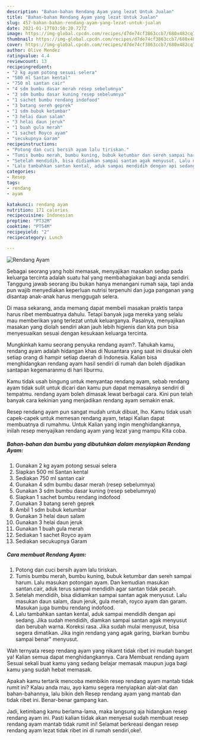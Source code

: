 ```yaml
---
description: "Bahan-bahan Rendang Ayam yang lezat Untuk Jualan"
title: "Bahan-bahan Rendang Ayam yang lezat Untuk Jualan"
slug: 457-bahan-bahan-rendang-ayam-yang-lezat-untuk-jualan
date: 2021-01-17T03:50:20.727Z
image: https://img-global.cpcdn.com/recipes/d7de74cf3863ccb7/680x482cq70/rendang-ayam-foto-resep-utama.jpg
thumbnail: https://img-global.cpcdn.com/recipes/d7de74cf3863ccb7/680x482cq70/rendang-ayam-foto-resep-utama.jpg
cover: https://img-global.cpcdn.com/recipes/d7de74cf3863ccb7/680x482cq70/rendang-ayam-foto-resep-utama.jpg
author: Olive Mendez
ratingvalue: 4.4
reviewcount: 13
recipeingredient:
- "2 kg ayam potong sesuai selera"
- "500 ml Santan kental"
- "750 ml santan cair"
- "4 sdm bumbu dasar merah resep sebelumnya"
- "3 sdm bumbu dasar kuning resep sebelumnya"
- "1 sachet bumbu rendang indofood"
- "3 batang sereh geprek"
- "1 sdm bubuk ketumbar"
- "3 helai daun salam"
- "3 helai daun jeruk"
- "1 buah gula merah"
- "1 sachet Royco ayam"
- "secukupnya Garam"
recipeinstructions:
- "Potong dan cuci bersih ayam lalu tiriskan."
- "Tumis bumbu merah, bumbu kuning, bubuk ketumbar dan sereh sampai harum. Lalu masukan potongan ayam. Dan kemudian masukan santan.cair, aduk terus sampai mendidih agar santan tidak pecah."
- "Setelah mendidih, bisa didiamkan sampai santan agak menyusut. Lalu masukan daun salam, daun jeruk, gula merah, royco ayam dan garam. Masukan juga bumbu rendang indofood."
- "Lalu tambahkan santan kental, aduk sampai mendidih dengan api sedang. Jika sudah mendidih, diamkan sampai santan agak menyusut dan berubah warna. Koreksi rasa. Jika sudah mulai menyusut, bisa segera dimatikan. Jika ingin rendang yang agak garing, biarkan bumbu sampai benar&#34; menyusut."
categories:
- Resep
tags:
- rendang
- ayam

katakunci: rendang ayam 
nutrition: 171 calories
recipecuisine: Indonesian
preptime: "PT32M"
cooktime: "PT54M"
recipeyield: "2"
recipecategory: Lunch

---
```



![Rendang Ayam](https://img-global.cpcdn.com/recipes/d7de74cf3863ccb7/680x482cq70/rendang-ayam-foto-resep-utama.jpg)

Sebagai seorang yang hobi memasak, menyajikan masakan sedap pada keluarga tercinta adalah suatu hal yang membahagiakan bagi anda sendiri. Tanggung jawab seorang ibu bukan hanya menangani rumah saja, tapi anda pun wajib menyediakan keperluan nutrisi terpenuhi dan juga panganan yang disantap anak-anak harus menggugah selera.

Di masa  sekarang, anda memang dapat membeli masakan praktis tanpa harus ribet membuatnya dahulu. Tetapi banyak juga mereka yang selalu mau memberikan yang terlezat untuk keluarganya. Pasalnya, menyajikan masakan yang diolah sendiri akan jauh lebih higienis dan kita pun bisa menyesuaikan sesuai dengan kesukaan keluarga tercinta. 



Mungkinkah kamu seorang penyuka rendang ayam?. Tahukah kamu, rendang ayam adalah hidangan khas di Nusantara yang saat ini disukai oleh setiap orang di hampir setiap daerah di Indonesia. Kalian bisa menghidangkan rendang ayam hasil sendiri di rumah dan boleh dijadikan santapan kegemaranmu di hari liburmu.

Kamu tidak usah bingung untuk menyantap rendang ayam, sebab rendang ayam tidak sulit untuk dicari dan kamu pun dapat memasaknya sendiri di tempatmu. rendang ayam boleh dimasak lewat berbagai cara. Kini pun telah banyak cara kekinian yang menjadikan rendang ayam semakin enak.

Resep rendang ayam pun sangat mudah untuk dibuat, lho. Kamu tidak usah capek-capek untuk memesan rendang ayam, tetapi Kalian dapat membuatnya di rumahmu. Untuk Kalian yang ingin menghidangkannya, inilah resep menyajikan rendang ayam yang lezat yang mampu Kita coba.

<!--inarticleads1-->

##### Bahan-bahan dan bumbu yang dibutuhkan dalam menyiapkan Rendang Ayam:

1. Gunakan 2 kg ayam potong sesuai selera
1. Siapkan 500 ml Santan kental
1. Sediakan 750 ml santan cair
1. Gunakan 4 sdm bumbu dasar merah (resep sebelumnya)
1. Gunakan 3 sdm bumbu dasar kuning (resep sebelumnya)
1. Siapkan 1 sachet bumbu rendang indofood
1. Gunakan 3 batang sereh geprek
1. Ambil 1 sdm bubuk ketumbar
1. Gunakan 3 helai daun salam
1. Gunakan 3 helai daun jeruk
1. Gunakan 1 buah gula merah
1. Sediakan 1 sachet Royco ayam
1. Sediakan secukupnya Garam




<!--inarticleads2-->

##### Cara membuat Rendang Ayam:

1. Potong dan cuci bersih ayam lalu tiriskan.
1. Tumis bumbu merah, bumbu kuning, bubuk ketumbar dan sereh sampai harum. Lalu masukan potongan ayam. Dan kemudian masukan santan.cair, aduk terus sampai mendidih agar santan tidak pecah.
1. Setelah mendidih, bisa didiamkan sampai santan agak menyusut. Lalu masukan daun salam, daun jeruk, gula merah, royco ayam dan garam. Masukan juga bumbu rendang indofood.
1. Lalu tambahkan santan kental, aduk sampai mendidih dengan api sedang. Jika sudah mendidih, diamkan sampai santan agak menyusut dan berubah warna. Koreksi rasa. Jika sudah mulai menyusut, bisa segera dimatikan. Jika ingin rendang yang agak garing, biarkan bumbu sampai benar&#34; menyusut.




Wah ternyata resep rendang ayam yang nikamt tidak ribet ini mudah banget ya! Kalian semua dapat menghidangkannya. Cara Membuat rendang ayam Sesuai sekali buat kamu yang sedang belajar memasak maupun juga bagi kamu yang sudah hebat memasak.

Apakah kamu tertarik mencoba membikin resep rendang ayam mantab tidak rumit ini? Kalau anda mau, ayo kamu segera menyiapkan alat-alat dan bahan-bahannya, lalu bikin deh Resep rendang ayam yang mantab dan tidak ribet ini. Benar-benar gampang kan. 

Jadi, ketimbang kamu berlama-lama, maka langsung aja hidangkan resep rendang ayam ini. Pasti kalian tiidak akan menyesal sudah membuat resep rendang ayam mantab tidak rumit ini! Selamat berkreasi dengan resep rendang ayam lezat tidak ribet ini di rumah sendiri,oke!.

